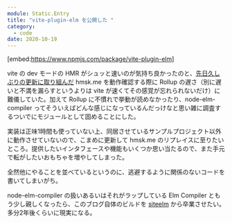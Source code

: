 ```yaml
---
module: Static.Entry
title: "vite-plugin-elm を公開した "
category:
  - code
date: 2020-10-19
---
```

[embed:https://www.npmjs.com/package/vite-plugin-elm]

vite の dev モードの HMR がシュッと速いのが気持ち良かったのと、[先日久しぶりの更新に取り組んだ](https://text.hmsk.me/entries/2020-09-21/) hmsk.me を動作確認する際に Rollup の遅さ（別に遅いと不満を漏らすというよりは vite が速くてその感覚が忘れられないだけ）に難儀していた。加えて Rollup に不慣れで挙動が読めなかったり、node-elm-compiler ってそういえばどんな感じになっているんだっけなと思い雑に調査するついでにモジュールとして固めることにした。

実装は正味1時間も使っていない上、同居させているサンプルプロジェクト以外に動作させていないので、こまめに更新して hmsk.me のリプレイスに至りたいところ。提供したいインタフェースや機能もいくつか思い当たるので、また手元で転がしたいおもちゃを増やしてしまった。

全然他にやることを並べているというのに、逃避するように関係のないコードを書いてしまいがち。

node-elm-compiler の扱いあるいはそれがラップしている Elm Compiler ともう少し親しくなったら、このブログ自体のビルドを [siteelm](https://github.com/nikueater/siteelm) から卒業させたい。多分2年後くらいに現実になる。